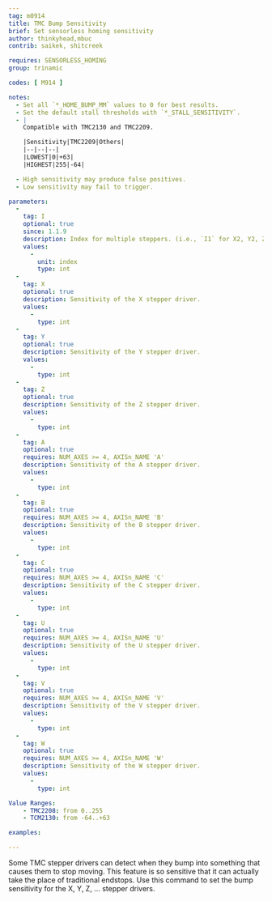 ```yaml
---
tag: m0914
title: TMC Bump Sensitivity
brief: Set sensorless homing sensitivity
author: thinkyhead,mbuc
contrib: saikek, shitcreek

requires: SENSORLESS_HOMING
group: trinamic

codes: [ M914 ]

notes:
  - Set all `*_HOME_BUMP_MM` values to 0 for best results.
  - Set the default stall thresholds with `*_STALL_SENSITIVITY`.
  - |
    Compatible with TMC2130 and TMC2209.

    |Sensitivity|TMC2209|Others|
    |--|--|--|
    |LOWEST|0|+63|
    |HIGHEST|255|-64|

  - High sensitivity may produce false positives.
  - Low sensitivity may fail to trigger.

parameters:
  -
    tag: I
    optional: true
    since: 1.1.9
    description: Index for multiple steppers. (i.e., `I1` for X2, Y2, Z2; `I2` for Z3; `I3` for Z4).
    values:
      -
        unit: index
        type: int
  -
    tag: X
    optional: true
    description: Sensitivity of the X stepper driver.
    values:
      -
        type: int
  -
    tag: Y
    optional: true
    description: Sensitivity of the Y stepper driver.
    values:
      -
        type: int
  -
    tag: Z
    optional: true
    description: Sensitivity of the Z stepper driver.
    values:
      -
        type: int
  -
    tag: A
    optional: true
    requires: NUM_AXES >= 4, AXISn_NAME 'A'
    description: Sensitivity of the A stepper driver.
    values:
      -
        type: int
  -
    tag: B
    optional: true
    requires: NUM_AXES >= 4, AXISn_NAME 'B'
    description: Sensitivity of the B stepper driver.
    values:
      -
        type: int
  -
    tag: C
    optional: true
    requires: NUM_AXES >= 4, AXISn_NAME 'C'
    description: Sensitivity of the C stepper driver.
    values:
      -
        type: int
  -
    tag: U
    optional: true
    requires: NUM_AXES >= 4, AXISn_NAME 'U'
    description: Sensitivity of the U stepper driver.
    values:
      -
        type: int
  -
    tag: V
    optional: true
    requires: NUM_AXES >= 4, AXISn_NAME 'V'
    description: Sensitivity of the V stepper driver.
    values:
      -
        type: int
  -
    tag: W
    optional: true
    requires: NUM_AXES >= 4, AXISn_NAME 'W'
    description: Sensitivity of the W stepper driver.
    values:
      -
        type: int

Value Ranges:
    - TMC2208: from 0..255
    - TCM2130: from -64..+63

examples:

---
```


Some TMC stepper drivers can detect when they bump into something that causes them to stop moving. This feature is so sensitive that it can actually take the place of traditional endstops. Use this command to set the bump sensitivity for the X, Y, Z, ... stepper drivers.
